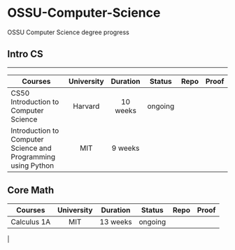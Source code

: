 # OSSU-Computer-Science
OSSU Computer Science degree progress

## Intro CS
__________________________________________________
| Courses  | University | Duration | Status | Repo | Proof |
| -------- | :-: | :-: |:-: |:-: |:-: |
| CS50 Introduction to Computer Science|Harvard| 10 weeks | ongoing|
| Introduction to Computer Science and Programming using Python|MIT|9 weeks|

## Core Math

| Courses  | University | Duration | Status | Repo | Proof |
| -------- | :-: | :-: |:-: |:-: |:-: |
| Calculus 1A|MIT| 13 weeks | ongoing|
| 
